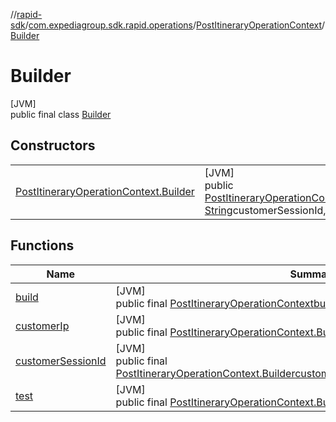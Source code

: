 //[rapid-sdk](../../../../index.md)/[com.expediagroup.sdk.rapid.operations](../../index.md)/[PostItineraryOperationContext](../index.md)/[Builder](index.md)

# Builder

[JVM]\
public final class [Builder](index.md)

## Constructors

| | |
|---|---|
| [PostItineraryOperationContext.Builder](-post-itinerary-operation-context.-builder.md) | [JVM]<br>public [PostItineraryOperationContext.Builder](index.md)[PostItineraryOperationContext.Builder](-post-itinerary-operation-context.-builder.md)([String](https://docs.oracle.com/javase/8/docs/api/java/lang/String.html)customerIp, [String](https://docs.oracle.com/javase/8/docs/api/java/lang/String.html)customerSessionId, [String](https://docs.oracle.com/javase/8/docs/api/java/lang/String.html)test) |

## Functions

| Name | Summary |
|---|---|
| [build](build.md) | [JVM]<br>public final [PostItineraryOperationContext](../index.md)[build](build.md)() |
| [customerIp](customer-ip.md) | [JVM]<br>public final [PostItineraryOperationContext.Builder](index.md)[customerIp](customer-ip.md)([String](https://docs.oracle.com/javase/8/docs/api/java/lang/String.html)customerIp) |
| [customerSessionId](customer-session-id.md) | [JVM]<br>public final [PostItineraryOperationContext.Builder](index.md)[customerSessionId](customer-session-id.md)([String](https://docs.oracle.com/javase/8/docs/api/java/lang/String.html)customerSessionId) |
| [test](test.md) | [JVM]<br>public final [PostItineraryOperationContext.Builder](index.md)[test](test.md)([String](https://docs.oracle.com/javase/8/docs/api/java/lang/String.html)test) |
